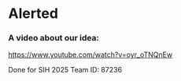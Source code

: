 # Alerted

### A video about our idea:

https://www.youtube.com/watch?v=oyr_oTNQnEw

Done for SIH 2025
Team ID: 87236
